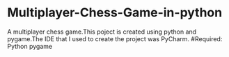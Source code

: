 # Multiplayer-Chess-Game-in-python
A multiplayer chess game.This poject is created using python and pygame.The IDE that I used to create the project was PyCharm.
#Required:
Python 
pygame
